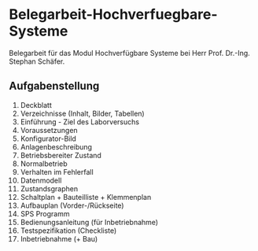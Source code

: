# Belegarbeit-Hochverfuegbare-Systeme

Belegarbeit für das Modul Hochverfügbare Systeme bei Herr Prof. Dr.-Ing. Stephan Schäfer.

## Aufgabenstellung

1. Deckblatt
2. Verzeichnisse (Inhalt, Bilder, Tabellen)
3. Einführung - Ziel des Laborversuchs
4. Voraussetzungen
5. Konfigurator-Bild
6. Anlagenbeschreibung
7. Betriebsbereiter Zustand
8. Normalbetrieb
9. Verhalten im Fehlerfall
10. Datenmodell
11. Zustandsgraphen
12. Schaltplan + Bauteilliste + Klemmenplan
13. Aufbauplan (Vorder-/Rückseite)
14. SPS Programm
15. Bedienungsanleitung (für Inbetriebnahme)
16. Testspezifikation (Checkliste)
17. Inbetriebnahme (+ Bau)
